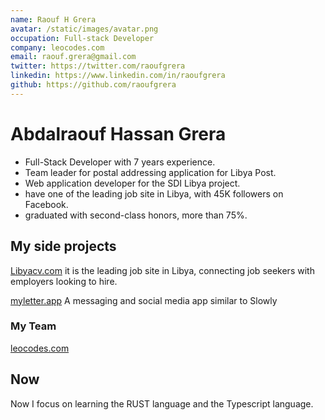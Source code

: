 ```yaml
---
name: Raouf H Grera
avatar: /static/images/avatar.png
occupation: Full-stack Developer
company: leocodes.com
email: raouf.grera@gmail.com
twitter: https://twitter.com/raoufgrera
linkedin: https://www.linkedin.com/in/raoufgrera
github: https://github.com/raoufgrera
---
```


# Abdalraouf Hassan Grera

* Full-Stack Developer with 7 years experience.
* Team leader for postal addressing application for Libya Post.
* Web application developer for the SDI Libya project.
* have one of the leading job site in Libya, with 45K followers on Facebook.
* graduated with second-class honors, more than 75%.

## My side projects

[Libyacv.com](https://libyacv.com/)
it is the leading job site in Libya, connecting job seekers with employers looking to hire.

[myletter.app](https://myletter.app/)
A messaging and social media app similar to Slowly

### My Team

[leocodes.com](https://leocodes.com/)

## Now

Now I focus on learning the RUST  language and the Typescript language.
